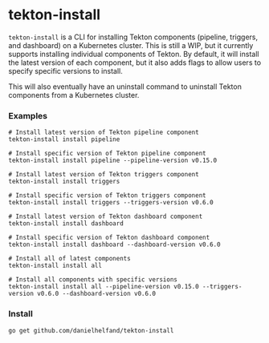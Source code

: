 # tekton-install

`tekton-install` is a CLI for installing Tekton components (pipeline, triggers, and dashboard) on a Kubernetes cluster. This is still a WIP, but it currently supports installing individual components of Tekton. By default, it will install the latest version of each component, but it also adds flags to allow users to specify specific versions to install.

This will also eventually have an uninstall command to uninstall Tekton components from a Kubernetes cluster. 

### Examples

```
# Install latest version of Tekton pipeline component
tekton-install install pipeline

# Install specific version of Tekton pipeline component
tekton-install install pipeline --pipeline-version v0.15.0

# Install latest version of Tekton triggers component
tekton-install install triggers

# Install specific version of Tekton triggers component
tekton-install install triggers --triggers-version v0.6.0

# Install latest version of Tekton dashboard component
tekton-install install dashboard

# Install specific version of Tekton dashboard component
tekton-install install dashboard --dashboard-version v0.6.0

# Install all of latest components
tekton-install install all

# Install all components with specific versions
tekton-install install all --pipeline-version v0.15.0 --triggers-version v0.6.0 --dashboard-version v0.6.0
```

### Install

```
go get github.com/danielhelfand/tekton-install
```
